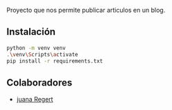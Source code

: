 

Proyecto que nos permite publicar articulos en un blog.


## Instalación

```bash
python -m venv venv
.\venv\Scripts\activate
pip install -r requirements.txt
```

## Colaboradores

- [juana Regert](https://github.com/juana89)
